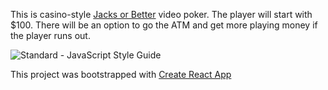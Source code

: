 This is casino-style [Jacks or Better] video poker. The player will start
with $100. There will be an option to go the ATM and get more playing money if the
player runs out.

<img src="https://img.shields.io/badge/code_style-standard-brightgreen.svg" alt="Standard - JavaScript Style Guide"></a>

This project was bootstrapped with [Create React App]

[Jacks or Better]: https://wizardofodds.com/games/video-poker/tables/jacks-or-better/
[Create React App]: https://github.com/facebookincubator/create-react-app
